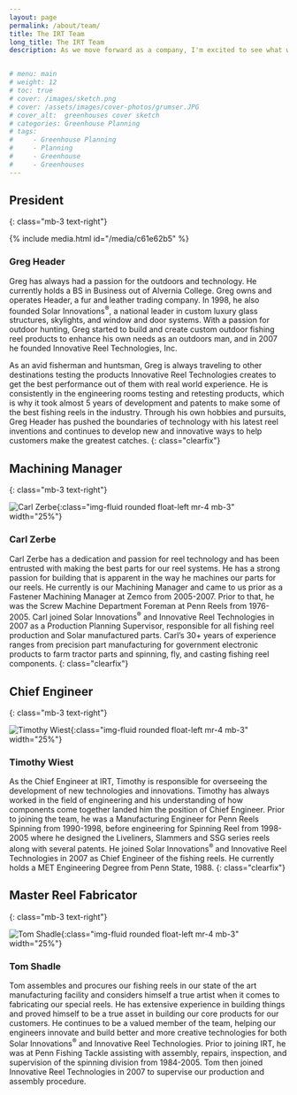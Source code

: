 ```yaml
---
layout: page
permalink: /about/team/
title: The IRT Team
long_title: The IRT Team
description: As we move forward as a company, I'm excited to see what we can accomplish as a team while impacting the community and our team members. &nbsp;&nbsp; — Greg Header


# menu: main
# weight: 12
# toc: true
# cover: /images/sketch.png
# cover: /assets/images/cover-photos/grumser.JPG
# cover_alt:  greenhouses cover sketch
# categories: Greenhouse Planning
# tags: 
#     - Greenhouse Planning
#     - Planning
#     - Greenhouse
#     - Greenhouses
---
```







## President
{: class="mb-3 text-right"}

<div  class="img-fluid rounded float-left mr-4 mb-3 w-25" >
{% include media.html id="/media/c61e62b5" %}
</div>

<!-- ![Greg Header](/assets/images/team/greg_header.jpg){:class="img-fluid rounded float-left mr-4 mb-3" width="25%"} -->

### Greg Header 


Greg has always had a passion for the outdoors and technology. He currently holds a BS in Business out of Alvernia College. Greg owns and operates Header, a fur and leather trading company. In 1998, he also founded Solar Innovations<sup>®</sup>, a national leader in custom luxury glass structures, skylights, and window and door systems. With a passion for outdoor hunting, Greg started to build and create custom outdoor fishing reel products to enhance his own needs as an outdoors man, and in 2007 he founded Innovative Reel Technologies, Inc.

As an avid fisherman and huntsman, Greg is always traveling to other destinations testing the products Innovative Reel Technologies creates to get the best performance out of them with real world experience. He is consistently in the engineering rooms testing and retesting products, which is why it took almost 5 years of development and patents to make some of the best fishing reels in the industry. Through his own hobbies and pursuits, Greg Header has pushed the boundaries of technology with his latest reel inventions and continues to develop new and innovative ways to help customers make the greatest catches.
{: class="clearfix"}

## Machining Manager
{: class="mb-3 text-right"}

![Carl Zerbe](/assets/images/team/carl_zerbe.gif){:class="img-fluid rounded float-left mr-4 mb-3" width="25%"}

### Carl Zerbe 

Carl Zerbe has a dedication and passion for reel technology and has been entrusted with making the best parts for our reel systems. He has a strong passion for building that is apparent in the way he machines our parts for our reels. He currently is our Machining Manager and came to us prior as a Fastener Machining Manager at Zemco from 2005-2007. Prior to that, he was the Screw Machine Department Foreman at Penn Reels from 1976-2005. Carl joined Solar Innovations<sup>®</sup> and Innovative Reel Technologies in 2007 as a Production Planning Supervisor, responsible for all fishing reel production and Solar manufactured parts. Carl’s 30+ years of experience ranges from precision part manufacturing for government electronic products to farm tractor parts and spinning, fly, and casting fishing reel components.
{: class="clearfix"}

## Chief Engineer
{: class="mb-3 text-right"}

![Timothy Wiest](/assets/images/team/timothy_wiest.jpg){:class="img-fluid rounded float-left mr-4 mb-3" width="25%"}

### Timothy Wiest

As the Chief Engineer at IRT, Timothy is responsible for overseeing the development of new technologies and innovations. Timothy has always worked in the field of engineering and his understanding of how components come together landed him the position of Chief Engineer. Prior to joining the team, he was a Manufacturing Engineer for Penn Reels Spinning from 1990-1998, before engineering for Spinning Reel from 1998-2005 where he designed the Liveliners, Slammers and SSG series reels along with several patents. He joined Solar Innovations<sup>®</sup> and Innovative Reel Technologies in 2007 as Chief Engineer of the fishing reels.  He currently holds a MET Engineering Degree from Penn State, 1988.
{: class="clearfix"}

## Master Reel Fabricator
{: class="mb-3 text-right"}

![Tom Shadle](/assets/images/team/tom_shadle.jpg){:class="img-fluid rounded float-left mr-4 mb-3" width="25%"}

### Tom Shadle


Tom assembles and procures our fishing reels in our state of the art manufacturing facility and considers himself a true artist when it comes to fabricating our special reels. He has extensive experience in building things and proved himself to be a true asset in building our core products for our customers. He continues to be a valued member of the team, helping our engineers innovate and build better and more creative technologies for both Solar Innovations<sup>®</sup> and Innovative Reel Technologies. Prior to joining IRT, he was at Penn Fishing Tackle assisting with assembly, repairs, inspection, and supervision of the spinning division from 1984-2005. Tom then joined Innovative Reel Technologies in 2007 to supervise our production and assembly procedure.
